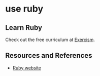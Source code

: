 # use ruby

## Learn Ruby

Check out the free curriculum at [Exercism](https://exercism.org/tracks/ruby).

## Resources and References

- [Ruby website](https://www.ruby-lang.org/en/)
